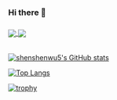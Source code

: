 ### Hi there 👋

<!--
**shenshenwu5/shenshenwu5** is a ✨ _special_ ✨ repository because its `README.md` (this file) appears on your GitHub profile.

Here are some ideas to get you started:

- 🔭 I’m currently working on ...
- 🌱 I’m currently learning ...
- 👯 I’m looking to collaborate on ...
- 🤔 I’m looking for help with ...
- 💬 Ask me about ...
- 📫 How to reach me: ...
- 😄 Pronouns: ...
- ⚡ Fun fact: ...
-->


#####
<a href="https://github.com/anuraghazra/github-readme-stats">
  <img align="center" src="https://github-readme-stats.vercel.app/api/pin/?username=anuraghazra&repo=github-readme-stats" />
</a>
<a href="https://github.com/anuraghazra/convoychat">
  <img align="center" src="https://github-readme-stats.vercel.app/api/pin/?username=anuraghazra&repo=convoychat" />
</a>

######
[![shenshenwu5's GitHub stats](https://github-readme-stats.vercel.app/api?username=shenshenwu5&show_icons=true&theme=radical)](https://github.com/shenshenwu5/shenshenwu5)

[![Top Langs](https://github-readme-stats.vercel.app/api/top-langs/?username=shenshenwu5)](https://github.com/shenshenwu5/shenshenwu5)

[![trophy](https://github-profile-trophy.vercel.app/?username=shenshenwu5)](https://github.comshenshenwu5/shenshenwu5)
